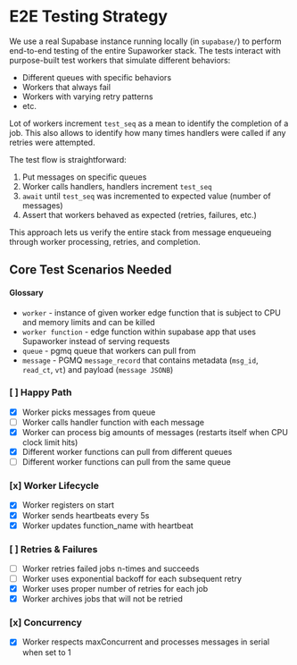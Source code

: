 # E2E Testing Strategy

We use a real Supabase instance running locally (in `supabase/`) to perform end-to-end testing of the entire Supaworker stack. The tests interact with purpose-built test workers that simulate different behaviors:

- Different queues with specific behaviors
- Workers that always fail
- Workers with varying retry patterns
- etc.

Lot of workers increment `test_seq` as a mean to identify the completion of a job.
This also allows to identify how many times handlers were called if any retries were attempted.

The test flow is straightforward:

1. Put messages on specific queues
2. Worker calls handlers, handlers increment `test_seq`
3. `await` until `test_seq` was incremented to expected value (number of messages)
4. Assert that workers behaved as expected (retries, failures, etc.)

This approach lets us verify the entire stack from message enqueueing through worker processing, retries, and completion.

## Core Test Scenarios Needed

#### Glossary

- `worker` - instance of given worker edge function that is subject to CPU and memory limits and can be killed
- `worker function` - edge function within supabase app that uses Supaworker instead of serving requests
- `queue` - pgmq queue that workers can pull from
- `message` - PGMQ `message_record` that contains metadata (`msg_id`, `read_ct`, `vt`) and payload (`message JSONB`)

### [ ] Happy Path

- [x] Worker picks messages from queue
- [ ] Worker calls handler function with each message
- [x] Worker can process big amounts of messages (restarts itself when CPU clock limit hits)
- [x] Different worker functions can pull from different queues
- [ ] Different worker functions can pull from the same queue

### [x] Worker Lifecycle

- [x] Worker registers on start
- [x] Worker sends heartbeats every 5s
- [x] Worker updates function_name with heartbeat

### [ ] Retries & Failures

- [ ] Worker retries failed jobs n-times and succeeds
- [ ] Worker uses exponential backoff for each subsequent retry
- [x] Worker uses proper number of retries for each job
- [x] Worker archives jobs that will not be retried

### [x] Concurrency

- [x] Worker respects maxConcurrent and processes messages in serial when set to 1
